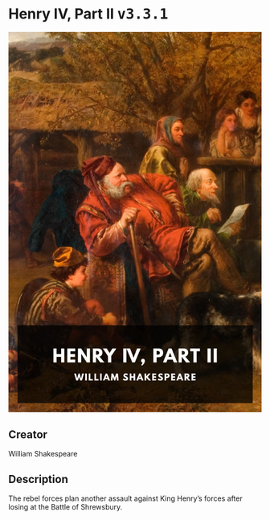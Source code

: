 
# Henry IV, Part II <kbd>v3.3.1</kbd>

<center>
  <img src="./cover-1024.jpg"/>
</center>

## Creator
William Shakespeare

## Description
The rebel forces plan another assault against King Henry’s forces after losing at the Battle of Shrewsbury.
